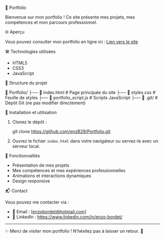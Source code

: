 🎨 Portfolio

Bienvenue sur mon portfolio ! Ce site présente mes projets, mes compétences et mon parcours professionnel.

🌐 Aperçu

Vous pouvez consulter mon portfolio en ligne ici : [Lien vers le site](https://enzB29.github.io/Portfolio)

🛠 Technologies utilisées

- HTML5
- CSS3
- JavaScript

📂 Structure du projet


📁 Portfolio/
├── 📄 index.html          # Page principale du site
├── 📄 styles.css          # Feuille de styles
├── 📄 portfolio_script.js # Scripts JavaScript
├── 📂 .git/               # Dépôt Git (ne pas modifier directement)


🚀 Installation et utilisation

1. Clonez le dépôt :
   
   git clone https://github.com/enzB29/Portfolio.git
   
2. Ouvrez le fichier `index.html` dans votre navigateur ou servez-le avec un serveur local.

📌 Fonctionnalités

- Présentation de mes projets
- Mes compétences et mes expériences professionnelles 
- Animations et interactions dynamiques
- Design responsive

📬 Contact

Vous pouvez me contacter via :
- 📧 Email : [enzobordet@hotmail.com]
- 💼 LinkedIn : https://www.linkedin.com/in/enzo-bordet/

---
✨ Merci de visiter mon portfolio ! N'hésitez pas à laisser un retour. 🚀

